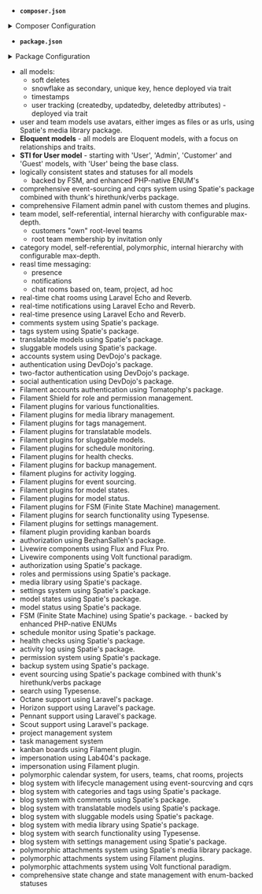 - **`composer.json`**
<details>
<summary>Composer Configuration</summary>

```json
{
  "$schema": "https://getcomposer.org/schema.json",
  "name": "s-a-c/lfs",
  "type": "project",
  "description": "The skeleton application for the Laravel framework.",
  "keywords": ["100-laravel", "framework"],
  "license": "MIT",
  "repositories": {
    "flux-pro": {
      "type": "composer",
      "url": "https://composer.fluxui.dev"
    },
    "laravel-comments": {
      "type": "composer",
      "url": "https://satis.spatie.be"
    }
  },
  "require": {
    "php": "^8.4",
    "awcodes/filament-curator": "^3.7",
    "awcodes/filament-tiptap-editor": "^3.5",
    "bezhansalleh/filament-shield": "^3.3",
    "devdojo/auth": "^1.1",
    "dotswan/filament-laravel-pulse": "^1.1",
    "filament/filament": "^3.3",
    "filament/spatie-laravel-media-library-plugin": "^3.3",
    "filament/spatie-laravel-settings-plugin": "^3.3",
    "filament/spatie-laravel-tags-plugin": "^3.3",
    "filament/spatie-laravel-translatable-plugin": "^3.3",
    "glhd/bits": "^0.6",
    "hirethunk/verbs": "^0.7",
    "inertiajs/inertia-laravel": "^2.0",
    "intervention/image": "^2.7",
    "lab404/laravel-impersonate": "^1.7",
    "laravel/folio": "^1.2",
    "laravel/framework": "^12.16",
    "laravel/horizon": "^5.32",
    "laravel/octane": "^2.9",
    "laravel/pennant": "^1.16",
    "laravel/pulse": "^1.4",
    "laravel/scout": "^10.15",
    "laravel/socialite": "^5.21",
    "laravel/telescope": "^5.8",
    "laravel/tinker": "^2.10",
    "laravel/wayfinder": "^0.1",
    "livewire/flux": "^2.1",
    "livewire/flux-pro": "^2.1",
    "livewire/volt": "^1.7",
    "mvenghaus/filament-plugin-schedule-monitor": "^3.0",
    "nnjeim/world": "^1.1",
    "nunomaduro/essentials": "dev-main",
    "php-http/curl-client": "^2.3",
    "pxlrbt/filament-spotlight": "^1.3",
    "rmsramos/activitylog": "^1.0",
    "runtime/frankenphp-symfony": "^0.2",
    "saade/filament-adjacency-list": "^3.2",
    "shuvroroy/filament-spatie-laravel-backup": "^2.2",
    "shuvroroy/filament-spatie-laravel-health": "^2.3",
    "spatie/crawler": "^8.4",
    "spatie/laravel-activitylog": "^4.10",
    "spatie/laravel-backup": "^9.3",
    "spatie/laravel-comments": "^2.2",
    "spatie/laravel-comments-livewire": "^3.2",
    "spatie/laravel-data": "^4.15",
    "spatie/laravel-event-sourcing": "^7.11",
    "spatie/laravel-health": "^1.34",
    "spatie/laravel-markdown": "^2.7",
    "spatie/laravel-medialibrary": "^11.13",
    "spatie/laravel-model-states": "^2.11",
    "spatie/laravel-model-status": "^1.18",
    "spatie/laravel-pdf": "^1.5",
    "spatie/laravel-permission": "^6.19",
    "spatie/laravel-query-builder": "^6.3",
    "spatie/laravel-schedule-monitor": "^3.10",
    "spatie/laravel-settings": "^3.4",
    "spatie/laravel-sitemap": "^7.3",
    "spatie/laravel-sluggable": "^3.7",
    "spatie/laravel-tags": "^4.10",
    "spatie/laravel-translatable": "^6.11",
    "spatie/robots-txt": "^2.5",
    "statikbe/laravel-cookie-consent": "^1.10",
    "staudenmeir/laravel-adjacency-list": "^1.25",
    "symfony/http-client": "^7.3",
    "symfony/uid": "^7.3",
    "tightenco/parental": "^1.4",
    "tightenco/ziggy": "^2.5",
    "typesense/typesense-php": "^5.1",
    "ueberdosis/tiptap-php": "^1.4",
    "z3d0x/filament-fabricator": "^2.5"
  },
  "require-dev": {
    "barryvdh/laravel-debugbar": "^3.15",
    "barryvdh/laravel-ide-helper": "^3.5",
    "brianium/paratest": "^7.8",
    "driftingly/rector-laravel": "^2.0",
    "ergebnis/composer-normalize": "^2.47",
    "fakerphp/faker": "^1.24",
    "infection/infection": "^0.29",
    "jasonmccreary/laravel-test-assertions": "^2.8",
    "larastan/larastan": "^3.4",
    "laravel-shift/blueprint": "^2.12",
    "laravel/dusk": "^8.3",
    "laravel/pail": "^1.2",
    "laravel/pint": "^1.22",
    "laravel/sail": "^1.43",
    "laravel/telescope": "^5.8",
    "mockery/mockery": "^1.6",
    "nunomaduro/collision": "^8.8",
    "nunomaduro/phpinsights": "^2.13",
    "peckphp/peck": "^0.1",
    "pestphp/pest-plugin": "^3.x-dev",
    "pestphp/pest-plugin-arch": "^3.1",
    "pestphp/pest-plugin-faker": "^3.0",
    "pestphp/pest-plugin-laravel": "^3.2",
    "pestphp/pest-plugin-livewire": "^3.0",
    "pestphp/pest-plugin-stressless": "^3.1",
    "pestphp/pest-plugin-type-coverage": "^3.5",
    "pestphp/pest": "^3.8",
    "php-parallel-lint/php-parallel-lint": "^1.4",
    "phpmetrics/phpmetrics": "^3.0",
    "rector/rector": "^2.0",
    "rector/type-perfect": "^2.1",
    "roave/security-advisories": "dev-latest",
    "soloterm/solo": "^0.5",
    "spatie/laravel-blade-comments": "^1.4",
    "spatie/laravel-horizon-watcher": "^1.1",
    "spatie/laravel-ray": "^1.40",
    "spatie/laravel-web-tinker": "^1.10",
    "spatie/pest-plugin-snapshots": "^2.2",
    "symfony/polyfill-php84": "^1.32",
    "symfony/var-dumper": "^7.3"
  },
  "autoload": {
    "psr-4": {
      "App\\": "app/",
      "Database\\Factories\\": "database/factories/",
      "Database\\Seeders\\": "database/seeders/"
    }
  },
  "autoload-dev": {
    "psr-4": {
      "Tests\\": "tests/"
    }
  },
  "scripts": {
    "post-autoload-dump": [
      "Illuminate\\Foundation\\ComposerScripts::postAutoloadDump",
      "@php artisan package:discover --ansi"
    ],
    "post-update-cmd": ["@php artisan vendor:publish --tag=100-laravel-assets --ansi --force"],
    "post-root-package-install": ["@php -r \"file_exists('.env') || copy('.env.example', '.env');\""],
    "post-create-project-cmd": [
      "@php artisan key:generate --ansi",
      "@php -r \"file_exists('database/database.sqlite') || touch('database/database.sqlite');\"",
      "@php artisan migrate --graceful --ansi"
    ],
    "dev": [
      "Composer\\Config::disableProcessTimeout",
      "npx concurrently -c \"#93c5fd,#c4b5fd,#fb7185,#fdba74\" \"php artisan serve\" \"php artisan queue:listen --tries=1\" \"php artisan pail --timeout=0\" \"npm run dev\" --names=server,queue,logs,vite"
    ],
    "git:hooks": "php artisan git:install-hooks",
    "lint": ["./vendor/bin/pint", "npm run lint"],
    "metrics": "./vendor/bin/phpmetrics --config=phpmetrics.json app",
    "monitor:check": "php artisan pulse:check",
    "monitor:start": ["php artisan pulse:install", "php artisan pulse:work"],
    "refactor": "./vendor/bin/rector",
    "test:arch": "./vendor/bin/pest --parallel --group=arch",
    "test:coverage": "@test:coverage:pcov",
    "test:coverage:pcov": ["@putenv PCOV_ENABLED=1", "php artisan test --coverage"],
    "test:coverage:xdebug": ["@putenv XDEBUG_MODE=coverage", "php artisan test --coverage"],
    "test:feature": "./vendor/bin/pest --parallel --min=90 --filter Feature",
    "test:integration": "./vendor/bin/pest --parallel --min=90 --filter Integration",
    "test:type-coverage": "./vendor/bin/pest --type-coverage --min=100",
    "test:typos": "./vendor/bin/peck",
    "test:lint": ["./vendor/bin/pint --test", "npm run test:lint"],
    "test:mutation": "./vendor/bin/infection --threads=$(@composer detect-cores) --min-msi=85",
    "test:primer": ["php artisan config:clear --ansi", "php artisan test"],
    "test:unit": "vendor/bin/pest --parallel --coverage --exactly=100.0",
    "test:types": "./vendor/bin/phpstan",
    "test:refactor": "./vendor/bin/rector --dry-run",
    "test:security": [
      "./vendor/bin/pest --parallel --group=security",
      "./vendor/bin/security-checker security:check",
      "@composer audit"
    ],
    "test": [
      "@test:lint",
      "@test:typos",
      "@test:refactor",
      "@test:arch",
      "@test:type-coverage",
      "@test:types",
      "@test:mutation",
      "@test:snapshots",
      "@test:security",
      "@test:primer",
      "@test:unit",
      "@test:feature",
      "@test:integration"
    ],
    "validate:deps": [
      "@composer validate",
      "@composer normalize --dry-run || exit 0",
      "@composer audit --no-dev || echo 'Found abandoned packages'"
    ]
  },
  "extra": {
    "laravel": {
      "dont-discover": []
    }
  },
  "config": {
    "optimize-autoloader": true,
    "preferred-install": "dist",
    "sort-packages": true,
    "allow-plugins": {
      "dealerdirect/phpcodesniffer-composer-installer": true,
      "ergebnis/composer-normalize": true,
      "infection/extension-installer": true,
      "pestphp/pest-plugin": true,
      "php-http/discovery": true,
      "symfony/runtime": true
    }
  },
  "minimum-stability": "dev",
  "prefer-stable": true
}
```

</details>

- **`package.json`**
<details>
<summary>Package Configuration</summary>

```json
{
  "private": true,
  "type": "module",
  "scripts": {
    "build": "vite build",
    "build:ssr": "vite build && vite build --ssr",
    "clean": "rimraf dist node_modules/.vite",
    "clean:all": "rimraf dist node_modules .pnpm-store",
    "dev": "vite",
    "format": "prettier --write resources/",
    "format:check": "prettier --check resources/",
    "install:post": "simple-git-hooks",
    "lint": "eslint . --fix",
    "optimize": "vite optimize --force",
    "preview": "vite preview",
    "preview:dist": "vite preview --port 5000",
    "test": "vitest",
    "test:coverage": "vitest run --coverage",
    "test:jest": "jest",
    "test:jest:watch": "jest --watch",
    "test:jest:coverage": "jest --coverage",
    "test:e2e": "playwright test",
    "test:e2e:ui": "playwright test --ui",
    "test:e2e:debug": "playwright test --debug",
    "test:e2e:report": "playwright show-report",
    "types": "tsc --noEmit",
    "watch": "vite build --watch"
  },
  "dependencies": {
    "@tailwindcss/vite": "^4.1.6",
    "autoprefixer": "^10.4.21",
    "axios": "^1.9.0",
    "class-variance-authority": "^0.7.1",
    "clsx": "^2.1.1",
    "concurrently": "^9.1.2",
    "globals": "^16.1.0",
    "laravel-vite-plugin": "^1.2.0",
    "puppeteer": "^24.8.2",
    "shiki": "^3.4.0",
    "tailwind-merge": "^3.3.0",
    "tailwindcss": "^4.1.6",
    "tailwindcss-animate": "^1.0.7",
    "typescript": "^5.8.3",
    "vite": "^6.3.5",
    "vite-plugin-compression": "^0.5.1",
    "vite-plugin-dynamic-import": "^1.6.0",
    "vite-plugin-eslint": "^1.8.1",
    "vite-plugin-inspector": "^1.0.4"
  },
  "devDependencies": {
    "@eslint/js": "^9.26.0",
    "@playwright/test": "^1.52.0",
    "@types/node": "^22.15.17",
    "chokidar": "^4.0.3",
    "eslint": "^9.26.0",
    "eslint-config-prettier": "^10.1.5",
    "eslint-plugin-prettier": "^5.4.0",
    "eslint-plugin-react": "^7.37.5",
    "eslint-plugin-react-hooks": "^5.2.0",
    "laravel-echo": "^2.1.3",
    "lint-staged": "^16.0.0",
    "prettier": "^3.5.3",
    "prettier-plugin-organize-imports": "^4.1.0",
    "prettier-plugin-tailwindcss": "^0.6.11",
    "pusher-js": "^8.4.0",
    "rimraf": "^6.0.1",
    "rollup-plugin-visualizer": "^5.14.0",
    "simple-git-hooks": "^2.13.0",
    "typescript-eslint": "^8.32.1",
    "vitest": "^3.1.3"
  },
  "optionalDependencies": {
    "@rollup/rollup-linux-x64-gnu": "4.40.2",
    "@tailwindcss/oxide-linux-x64-gnu": "^4.1.6",
    "lightningcss-linux-x64-gnu": "^1.30.0"
  },
  "pnpm": {
    "onlyBuiltDependencies": [
      "@tailwindcss/oxide",
      "cwebp-bin",
      "esbuild",
      "gifsicle",
      "jpegtran-bin",
      "mozjpeg",
      "optipng-bin",
      "pngquant-bin",
      "puppeteer",
      "simple-git-hooks"
    ],
    "peerDependencyRules": {
      "allowedVersions": {
        "esbuild": "^0.25.2",
        "vite": "^6.0.0"
      }
    }
  },
  "devEngines": {
    "packageManager": {
      "name": "pnpm",
      "onFail": "warn"
    },
    "runtime": {
      "name": "node",
      "onFail": "error"
    }
  },
  "engines": {
    "node": ">=22.0.0",
    "pnpm": ">=10.0.0"
  },
  "lint-staged": {
    "*.{js,jsx,ts,tsx}": [
      "prettier --write",
      "eslint --fix --ignore-pattern 'public/*' --ignore-pattern 'vendor/*' --no-warn-ignored"
    ],
    "*.{css,md}": "prettier --write"
  },
  "simple-git-hooks": {
    "commit-msg": "pnpm commitlint --edit ${1}",
    "pre-commit": "pnpm lint-staged",
    "pre-push": "pnpm test"
  }
}
```

</details>

- all models:
  - soft deletes
  - snowflake as secondary, unique key, hence deployed via trait
  - timestamps
  - user tracking (createdby, updatedby, deletedby attributes) - deployed via trait
- user and team models use avatars, either imges as files or as urls, using Spatie's media library package.
- **Eloquent models** - all models are Eloquent models, with a focus on relationships and traits.
- **STI for User model** - starting with 'User', 'Admin', 'Customer' and 'Guest' models, with 'User' being the base
  class.
- logically consistent states and statuses for all models
  - backed by FSM, and enhanced PHP-native ENUM's
- comprehensive event-sourcing and cqrs system using Spatie's package combined with thunk's hirethunk/verbs package.
- comprehensive Filament admin panel with custom themes and plugins.
- team model, self-referential, internal hierarchy with configurable max-depth.
  - customers "own" root-level teams
  - root team membership by invitation only
- category model, self-referential, polymorphic, internal hierarchy with configurable max-depth.
- reasl time messaging:
  - presence
  - notifications
  - chat rooms based on, team, project, ad hoc
- real-time chat rooms using Laravel Echo and Reverb.
- real-time notifications using Laravel Echo and Reverb.
- real-time presence using Laravel Echo and Reverb.
- comments system using Spatie's package.
- tags system using Spatie's package.
- translatable models using Spatie's package.
- sluggable models using Spatie's package.
- accounts system using DevDojo's package.
- authentication using DevDojo's package.
- two-factor authentication using DevDojo's package.
- social authentication using DevDojo's package.
- Filament accounts authentication using Tomatophp's package.
- Filament Shield for role and permission management.
- Filament plugins for various functionalities.
- Filament plugins for media library management.
- Filament plugins for tags management.
- Filament plugins for translatable models.
- Filament plugins for sluggable models.
- Filament plugins for schedule monitoring.
- Filament plugins for health checks.
- Filament plugins for backup management.
- filament plugins for activity logging.
- Filament plugins for event sourcing.
- Filament plugins for model states.
- Filament plugins for model status.
- Filament plugins for FSM (Finite State Machine) management.
- Filament plugins for search functionality using Typesense.
- Filament plugins for settings management.
- filament plugin providing kanban boards
- authorization using BezhanSalleh's package.
- Livewire components using Flux and Flux Pro.
- Livewire components using Volt functional paradigm.
- authorization using Spatie's package.
- roles and permissions using Spatie's package.
- media library using Spatie's package.
- settings system using Spatie's package.
- model states using Spatie's package.
- model status using Spatie's package.
- FSM (Finite State Machine) using Spatie's package. - backed by enhanced PHP-native ENUMs
- schedule monitor using Spatie's package.
- health checks using Spatie's package.
- activity log using Spatie's package.
- permission system using Spatie's package.
- backup system using Spatie's package.
- event sourcing using Spatie's package combined with thunk's hirethunk/verbs package
- search using Typesense.
- Octane support using Laravel's package.
- Horizon support using Laravel's package.
- Pennant support using Laravel's package.
- Scout support using Laravel's package.
- project management system
- task management system
- kanban boards using Filament plugin.
- impersonation using Lab404's package.
- impersonation using Filament plugin.
- polymorphic calendar system, for users, teams, chat rooms, projects
- blog system with lifecycle management using event-sourcving and cqrs
- blog system with categories and tags using Spatie's package.
- blog system with comments using Spatie's package.
- blog system with translatable models using Spatie's package.
- blog system with sluggable models using Spatie's package.
- blog system with media library using Spatie's package.
- blog system with search functionality using Typesense.
- blog system with settings management using Spatie's package.
- polymorphic attachments system using Spatie's media library package.
- polymorphic attachments system using Filament plugins.
- polymorphic attachments system using Volt functional paradigm.
- comprehensive state change and state management with enum-backed statuses

